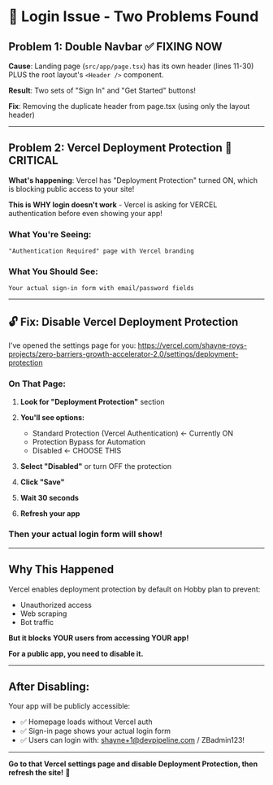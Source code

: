 # 🔧 Login Issue - Two Problems Found

## Problem 1: Double Navbar ✅ FIXING NOW

**Cause**: Landing page (`src/app/page.tsx`) has its own header (lines 11-30) PLUS the root layout's `<Header />` component.

**Result**: Two sets of "Sign In" and "Get Started" buttons!

**Fix**: Removing the duplicate header from page.tsx (using only the layout header)

---

## Problem 2: Vercel Deployment Protection 🚨 CRITICAL

**What's happening**: Vercel has "Deployment Protection" turned ON, which is blocking public access to your site!

**This is WHY login doesn't work** - Vercel is asking for VERCEL authentication before even showing your app!

### What You're Seeing:
```
"Authentication Required" page with Vercel branding
```

### What You Should See:
```
Your actual sign-in form with email/password fields
```

---

## 🔓 Fix: Disable Vercel Deployment Protection

I've opened the settings page for you:
https://vercel.com/shayne-roys-projects/zero-barriers-growth-accelerator-2.0/settings/deployment-protection

### On That Page:

1. **Look for "Deployment Protection"** section

2. **You'll see options:**
   - Standard Protection (Vercel Authentication) ← Currently ON
   - Protection Bypass for Automation
   - Disabled ← CHOOSE THIS

3. **Select "Disabled"** or turn OFF the protection

4. **Click "Save"**

5. **Wait 30 seconds**

6. **Refresh your app**

### Then your actual login form will show!

---

## Why This Happened

Vercel enables deployment protection by default on Hobby plan to prevent:
- Unauthorized access
- Web scraping
- Bot traffic

**But it blocks YOUR users from accessing YOUR app!**

**For a public app, you need to disable it.**

---

## After Disabling:

Your app will be publicly accessible:
- ✅ Homepage loads without Vercel auth
- ✅ Sign-in page shows your actual login form
- ✅ Users can login with: shayne+1@devpipeline.com / ZBadmin123!

---

**Go to that Vercel settings page and disable Deployment Protection, then refresh the site!** 🚀

